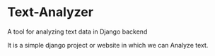 # Text-Analyzer
A tool for analyzing text data in Django backend

It is a simple django project or website in which we can Analyze text.
